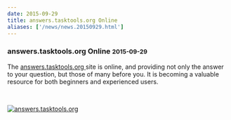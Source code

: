 ```yaml
---
date: 2015-09-29
title: answers.tasktools.org Online
aliases: ['/news/news.20150929.html']
---
```

<div class="col-md-8 main">
 <div class="row">
  <h3>
   answers.tasktools.org Online
   <small>
    2015-09-29
   </small>
  </h3>
  <p>
   The
   <a href="https://answers.tasktools.org">
    answers.tasktools.org
   </a>
   site is online, and providing not only the answer to your question,
            but those of many before you. It is becoming a valuable resource
            for both beginners and experienced users.
  </p>
  <br/>
  <p>
   <a href="/news/images/answers.png">
    <img alt="answers.tasktools.org" class="img-thumbnail" src="/news/images/answers.png"/>
   </a>
  </p>
  <br/>
  <br/>
 </div>
</div>

